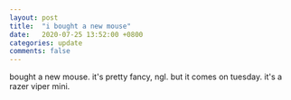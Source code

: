 ```yaml
---
layout: post
title:  "i bought a new mouse"
date:   2020-07-25 13:52:00 +0800
categories: update
comments: false
---
```

bought a new mouse. it's pretty fancy, ngl. but it comes on tuesday.
it's a razer viper mini.